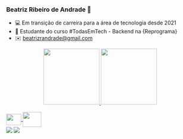### Beatriz Ribeiro de Andrade 👋
* 💻 Em transição de carreira para a área de tecnologia desde 2021
* 📝 Estudante do curso #TodasEmTech - Backend na {Reprograma} 
* ✉️ beatrizrandrade@gmail.com

<div align="center">
  <a href="https://github.com/beatriz-a-ndrade">
  <img height="150em" src="https://github-readme-stats.vercel.app/api?username=beatriz-a-ndrade&show_icons=true&theme=moltack&include_all_commits=true&count_private=true"/>
  <img height="150em" src="https://github-readme-stats.vercel.app/api/top-langs/?username=beatriz-a-ndrade&layout=compact&langs_count=7&theme=moltack"/>
</div>
 <div style="display: inline_block"><br>
    <img align="center" height="30" width="40" <img src="https://cdn.jsdelivr.net/gh/devicons/devicon/icons/intellij/intellij-original.svg" />
    <img align="center" height="40" width="50" <img src="https://cdn.jsdelivr.net/gh/devicons/devicon/icons/java/java-original-wordmark.svg" />
   
</div>  
  
   <div>
   <a href="https://www.linkedin.com/in/beatriz-ribeiro-de-andrade-351305218/"><img src="https://img.shields.io/badge/-LinkedIn-%230077B5?style=for-the-badge&logo=linkedin&logoColor=white"></a> 
      <a href= "https://www.instagram.com/pris.mfc/" target="_blank"><img src="https://img.shields.io/badge/-Instagram-%23E4405F?style=for-the-badge&logo=instagram&logoColor=white"></a>
     </div>

<!--
**beatriz-a-ndrade/beatriz-a-ndrade** is a ✨ _special_ ✨ repository because its `README.md` (this file) appears on your GitHub profile.

Here are some ideas to get you started:

- 🔭 I’m currently working on ...
- 🌱 I’m currently learning ...
- 👯 I’m looking to collaborate on ...
- 🤔 I’m looking for help with ...
- 💬 Ask me about ...
- 📫 How to reach me: ...
- 😄 Pronouns: ...
- ⚡ Fun fact: ...
-->
